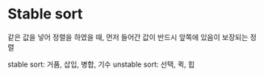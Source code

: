 # Stable sort

 같은 값을 넣어 정렬을 하였을 때, 먼저 들어간 값이 반드시 앞쪽에 있음이 보장되는 정렬

 stable sort: 거품, 삽입, 병합, 기수
 unstable sort: 선택, 퀵, 힙